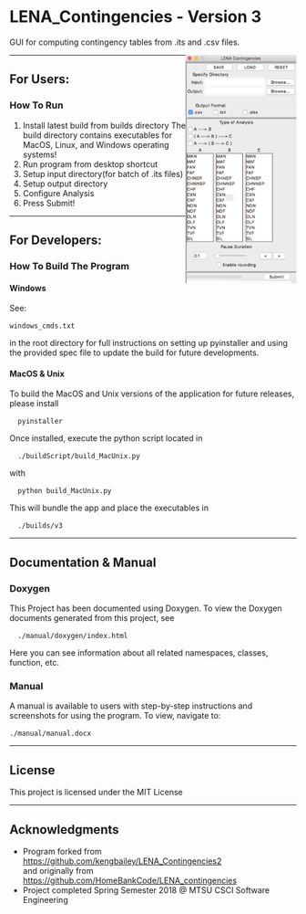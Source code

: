 # LENA_Contingencies - Version 3

GUI for computing contingency tables from .its and .csv files.

<img style="float:right;" src="./icon/LenaUI.jpg" height="400">

---
## For Users:

### How To Run

1. Install latest build from builds directory
    The build directory contains executables for MacOS,
    Linux, and Windows operating systems!
2. Run program from desktop shortcut
3. Setup input directory(for batch of .its files)
4. Setup output directory
5. Configure Analysis
6. Press Submit!

---
## For Developers:

###  How To Build The Program

####  Windows
  See:  

    windows_cmds.txt  

  in the root directory for full instructions on setting up pyinstaller and using the provided spec file to update the build for future developments.

####  MacOS & Unix
  To build the MacOS and Unix versions of the application for future releases, please install  

      pyinstaller  

  Once installed, execute the python script located in  

      ./buildScript/build_MacUnix.py  

  with  

      python build_MacUnix.py  

  This will bundle the app and place the executables in  

      ./builds/v3  
----
## Documentation & Manual

###  Doxygen

  This Project has been documented using Doxygen. To view the Doxygen documents generated from this project, see  

      ./manual/doxygen/index.html  

  Here you can see information about all related namespaces, classes, function, etc.

###  Manual

  A manual is available to users with step-by-step instructions and screenshots for using the program. To view, navigate to:  

    ./manual/manual.docx  

---    
## License

  This project is licensed under the MIT License

---
## Acknowledgments


* Program forked from https://github.com/kengbailey/LENA_Contingencies2  
and originally from https://github.com/HomeBankCode/LENA_contingencies
* Project completed Spring Semester 2018 @ MTSU CSCI Software Engineering
